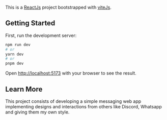 This is a [ReactJs](https://react.dev/) project bootstrapped with [viteJs](https://vitejs.dev/).

## Getting Started

First, run the development server:

```bash
npm run dev
# or
yarn dev
# or
pnpm dev
```

Open [http://localhost:5173](http://localhost:5173) with your browser to see the result.


## Learn More

This project consists of developing a simple messaging web app implementing designs and interactions from others like Discord, Whatsapp and giving them my own style.
